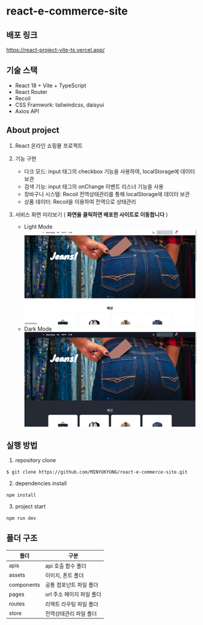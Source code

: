# react-e-commerce-site

## 배포 링크
https://react-project-vite-ts.vercel.app/

## 기술 스택
- React 18 + Vite + TypeScript
- React Router
- Recoil
- CSS Framwork: tailwindcss, daisyui
- Axios API

## About project
1. React 온라인 쇼핑몰 프로젝트

2. 기능 구현
    - 다크 모드: input 태그의 checkbox 기능을 사용하여, localStorage에 데이터 보관
    - 검색 기능: input 태그의 onChange 이벤트 리스너 기능을 사용
    - 장바구니 시스템: Recoil 전역상태관리를 통해 localStorage에 데이터 보관
    - 상품 데이터: Recoil을 이용하여 전역으로 상태관리

3. 서비스 화면 미리보기 ( **화면을 클릭하면 배포한 사이트로 이동합니다** )
    - Light Mode
    [![light](./src/assets/images/light%20ver.png)](https://react-project-vite-ts.vercel.app/)
    - Dark Mode
    [![dark](./src/assets/images/dark%20ver.png)](https://react-project-vite-ts.vercel.app/)

## 실행 방법
1. repository clone
```
$ git clone https://github.com/MINYUKYUNG/react-e-commerce-site.git
```
2. dependencies install
```
npm install
```
3. project start
```
npm run dev
```

## 폴더 구조
| 폴더 | 구분 |
| -- | -- |
| apis | api 호출 함수 폴더 |
| assets | 이미지, 폰트 폴더 |
| components | 공통 컴포넌트 파일 폴더 |
| pages | url 주소 페이지 파일 폴더 |
| routes | 리액트 라우팅 파일 폴더 |
| store | 전역상태관리 파일 폴더 |